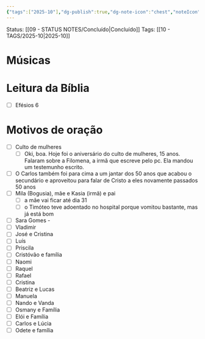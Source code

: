 ```yaml
---
{"tags":["2025-10"],"dg-publish":true,"dg-note-icon":"chest","noteIcon":"chest","permalink":"/06-daily-weekly-tasks/ceia-e-culto-26-10-2025/","dgPassFrontmatter":true,"created":"2025-10-25T16:51:50.659+01:00","updated":"2025-10-29T18:25:14.585+00:00"}
---
```


Status: [[09 - STATUS NOTES/Concluído\|Concluído]]
Tags: [[10 - TAGS/2025-10\|2025-10]]
 
# Músicas


# Leitura da Bíblia 
- [ ] Efésios 6

# Motivos de oração 

- [ ] Culto de mulheres
	- [ ] Oki, boa. Hoje foi o aniversário do culto de mulheres, 15 anos. Falaram sobre a Filomena, a irmã que escreve pelo pc. Ela mandou um testemunho escrito.
- [ ] O Carlos também foi para cima a um jantar dos 50 anos que acabou o secundário e aproveitou para falar de Cristo a eles novamente passados 50 anos
- [ ] Mila (Bogusia), mãe e Kasia (irmã) e pai
	- [ ] a mãe vai ficar até dia 31
	- [ ] o Timóteo teve adoentado no hospital porque vomitou bastante, mas já está bom
- [ ] Sara Gomes - 
- [ ] Vladimir
- [ ] José e Cristina
- [ ] Luís 
- [ ] Priscila
- [ ] Cristóvão e família
- [ ] Naomi
- [ ] Raquel
- [ ] Rafael
- [ ] Cristina
- [ ] Beatriz e Lucas
- [ ] Manuela
- [ ] Nando e Vanda
- [ ] Osmany e Família 
- [ ] Elói e Família 
- [ ] Carlos e Lúcia
- [ ] Odete e família